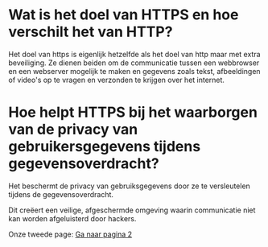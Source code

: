 # Wat is het doel van HTTPS en hoe verschilt het van HTTP?
Het doel van https is eigenlijk hetzelfde als het doel van http maar met extra beveiliging.
Ze dienen beiden om de communicatie tussen een webbrowser en een webserver mogelijk te maken en gegevens zoals tekst, afbeeldingen of video's op te vragen en verzonden te krijgen over het internet.
# Hoe helpt HTTPS bij het waarborgen van de privacy van gebruikersgegevens tijdens gegevensoverdracht?
Het beschermt de privacy van gebruiksgegevens door ze te versleutelen tijdens de gegevensoverdracht.

Dit creëert een veilige, afgeschermde omgeving waarin communicatie niet kan worden afgeluisterd door hackers.

Onze tweede page: [Ga naar pagina 2](markdown.md)

